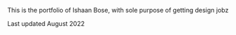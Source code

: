This is the portfolio of Ishaan Bose, with sole purpose of getting design jobz

Last updated August 2022
